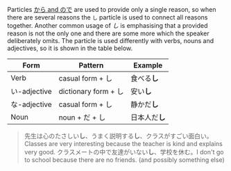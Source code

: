 Particles [から and ので](18) are used to provide only a single reason, so when there are several reasons the `し` particle is used to connect all reasons together. Another common usage of *し* is emphasising that a provided reason is not the only one and there are some more which the speaker deliberately omits.
The particle is used differently with verbs, nouns and adjectives, so it is shown in the table below.

|Form|Pattern|Example|
|-|-|-|
|Verb|casual form + し|食べる**し**|
|い-adjective|dictionary form + し|安い**し**|
|な-adjective|casual form + し|静かだ**し**|
|Noun|noun + だ + し|日本人だ**し**|

>先生は心のたさしい**し**、うまく説明する**し**、クラスがすごい面白い。Classes are very interesting because the teacher is kind and explains very good.
>クラスメートの中で友達がいない**し**、学校を休む。I don't go to school because there are no friends. (and possibly something else)